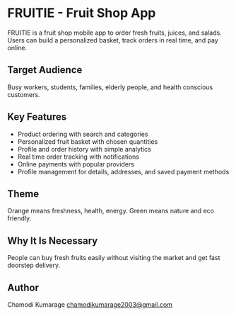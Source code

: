 # FRUITIE - Fruit Shop App

FRUITIE is a fruit shop mobile app to order fresh fruits, juices, and salads. Users can build a personalized basket, track orders in real time, and pay online.

## Target Audience
Busy workers, students, families, elderly people, and health conscious customers.

## Key Features
- Product ordering with search and categories
- Personalized fruit basket with chosen quantities
- Profile and order history with simple analytics
- Real time order tracking with notifications
- Online payments with popular providers
- Profile management for details, addresses, and saved payment methods

## Theme
Orange means freshness, health, energy. Green means nature and eco friendly.

## Why It Is Necessary
People can buy fresh fruits easily without visiting the market and get fast doorstep delivery.

## Author
Chamodi Kumarage <chamodikumarage2003@gmail.com>
